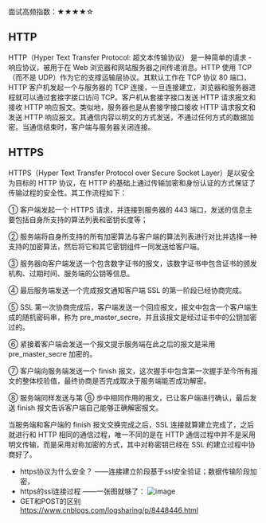 面试高频指数：★★★★☆
## HTTP

HTTP（Hyper Text Transfer Protocol: 超文本传输协议） 是一种简单的请求 - 响应协议，被用于在 Web 浏览器和网站服务器之间传递消息。HTTP 使用 TCP（而不是 UDP）作为它的支撑运输层协议。其默认工作在 TCP 协议 80 端口，HTTP 客户机发起一个与服务器的 TCP 连接，一旦连接建立，浏览器和服务器进程就可以通过套接字接口访问 TCP。客户机从套接字接口发送 HTTP 请求报文和接收 HTTP 响应报文。类似地，服务器也是从套接字接口接收 HTTP 请求报文和发送 HTTP 响应报文。其通信内容以明文的方式发送，不通过任何方式的数据加密。当通信结束时，客户端与服务器关闭连接。

## HTTPS

HTTPS（Hyper Text Transfer Protocol over Secure Socket Layer）是以安全为目标的 HTTP 协议，在 HTTP 的基础上通过传输加密和身份认证的方式保证了传输过程的安全性。其工作流程如下：

① 客户端发起一个 HTTPS 请求，并连接到服务器的 443 端口，发送的信息主要包括自身所支持的算法列表和密钥长度等；

② 服务端将自身所支持的所有加密算法与客户端的算法列表进行对比并选择一种支持的加密算法，然后将它和其它密钥组件一同发送给客户端。

③ 服务器向客户端发送一个包含数字证书的报文，该数字证书中包含证书的颁发机构、过期时间、服务端的公钥等信息。

④ 最后服务端发送一个完成报文通知客户端 SSL 的第一阶段已经协商完成。

⑤ SSL 第一次协商完成后，客户端发送一个回应报文，报文中包含一个客户端生成的随机密码串，称为 pre_master_secre，并且该报文是经过证书中的公钥加密过的。

⑥ 紧接着客户端会发送一个报文提示服务端在此之后的报文是采用pre_master_secre 加密的。

⑦ 客户端向服务端发送一个 finish 报文，这次握手中包含第一次握手至今所有报文的整体校验值，最终协商是否完成取决于服务端能否成功解密。

⑧ 服务端同样发送与第 ⑥ 步中相同作用的报文，已让客户端进行确认，最后发送 finish 报文告诉客户端自己能够正确解密报文。


当服务端和客户端的 finish 报文交换完成之后，SSL 连接就算建立完成了，之后就进行和 HTTP 相同的通信过程，唯一不同的是在 HTTP 通信过程中并不是采用明文传输，而是采用对称加密的方式，其中对称密钥已经在 SSL 的建立过程中协商好了。



* https协议为什么安全？
  ——连接建立阶段基于ssl安全验证；数据传输阶段加密，
* https的ssl连接过程
  ——一张图就够了：
  ![image](https://pic2.zhimg.com/v2-e03691ec1b4cec38f18360dcc4b2e7ad_b.jpg)
* GET和POST的区别
  https://www.cnblogs.com/logsharing/p/8448446.html
